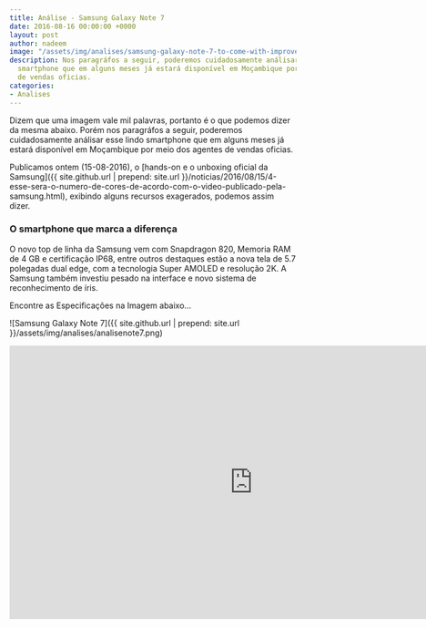 ```yaml
---
title: Análise - Samsung Galaxy Note 7
date: 2016-08-16 00:00:00 +0000
layout: post
author: nadeem
image: "/assets/img/analises/samsung-galaxy-note-7-to-come-with-improved-s-pen-functions-price-hike-expected.jpg"
description: Nos paragráfos a seguir, poderemos cuidadosamente análisar esse lindo
  smartphone que em alguns meses já estará disponível em Moçambique por meio dos agentes
  de vendas oficias.
categories:
- Analises
---
```


Dizem que uma imagem vale mil palavras, portanto é o que podemos dizer da mesma abaixo.
Porém nos paragráfos a seguir, poderemos cuidadosamente análisar esse lindo smartphone que em alguns meses já estará disponível em Moçambique por meio dos agentes de vendas oficias.

Publicamos ontem (15-08-2016), o [hands-on e o unboxing oficial da Samsung]({{ site.github.url | prepend: site.url }}/noticias/2016/08/15/4-esse-sera-o-numero-de-cores-de-acordo-com-o-video-publicado-pela-samsung.html), exibindo alguns recursos exagerados, podemos assim dizer.

### O smartphone que marca a diferença

O novo top de linha da Samsung vem com Snapdragon 820, Memoria RAM de 4 GB e certificação IP68, entre outros destaques estão a nova tela de 5.7 polegadas dual edge, com a tecnologia Super AMOLED e resolução 2K.
A Samsung também investiu pesado na interface e novo sistema de reconhecimento de íris.

Encontre as Especificações na Imagem abaixo...

![Samsung Galaxy Note 7]({{ site.github.url | prepend: site.url }}/assets/img/analises/analisenote7.png)


<iframe width="854" height="480" src="https://www.youtube.com/embed/d7S08EVv87s" frameborder="0" allowfullscreen></iframe>
